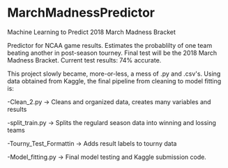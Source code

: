 # MarchMadnessPredictor
Machine Learning to Predict 2018 March Madness Bracket

Predictor for NCAA game results. Estimates the probablilty of one team beating another in post-season tourney. Final test will be the 2018 March Madness Bracket. Current test results: 74% accurate.


This project slowly became, more-or-less, a mess of .py and .csv's.  Using data obtained from Kaggle, the final pipeline from cleaning to model fitting is:

-Clean_2.py            -> Cleans and organized data, creates many variables and results

-split_train.py        -> Splits the regulard season data into winning and lossing teams

-Tourny_Test_Formattin -> Adds result labels to tourny data

-Model_fitting.py      -> Final model testing and Kaggle submission code.
